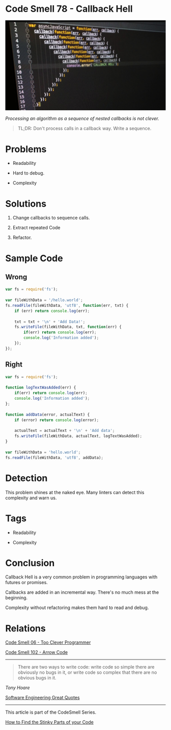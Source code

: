 # Code Smell 78 - Callback Hell

![Code Smell 78 - Callback Hell](Code%20Smell%2078%20-%20Callback%20Hell.jpg)

*Processing an algorithm as a sequence of nested callbacks is not clever.*

> TL;DR: Don't process calls in a callback way. Write a sequence.

# Problems

- Readability

- Hard to debug.

- Complexity

# Solutions

1. Change callbacks to sequence calls.

2. Extract repeated Code

3. Refactor.

# Sample Code

## Wrong

[Gist Url]: # (https://gist.github.com/mcsee/110f803da03a27f4024ebbce97154307)
```javascript
var fs = require('fs');

var fileWithData = '/hello.world';  
fs.readFile(fileWithData, 'utf8', function(err, txt) {  
    if (err) return console.log(err);

    txt = txt + '\n' + 'Add Data!';
    fs.writeFile(fileWithData, txt, function(err) {
        if(err) return console.log(err);
        console.log('Information added');
    });
});
```

## Right

[Gist Url]: # (https://gist.github.com/mcsee/90622aea76933ddedea1fd344dbe4751)
```javascript
var fs = require('fs');

function logTextWasAdded(err) {  
    if(err) return console.log(err);
    console.log('Information added');
};

function addData(error, actualText) {  
    if (error) return console.log(error);

    actualText = actualText + '\n' + 'Add data';
    fs.writeFile(fileWithData, actualText, logTextWasAdded);
}

var fileWithData = 'hello.world';  
fs.readFile(fileWithData, 'utf8', addData);  
```

# Detection

This problem shines at the naked eye. Many linters can detect this complexity and warn us.

# Tags

- Readability

- Complexity

# Conclusion

Callback Hell is a very common problem in programming languages with futures or promises.

Callbacks are added in an incremental way. There's no much mess at the beginning.

Complexity without refactoring makes them hard to read and debug.

# Relations

[Code Smell 06 - Too Clever Programmer](https://github.com/mcsee/Software-Design-Articles/tree/main/Articles/Code%20Smells/Code%20Smell%2006%20-%20Too%20Clever%20Programmer/readme.md)

[Code Smell 102 - Arrow Code](https://github.com/mcsee/Software-Design-Articles/tree/main/Articles/Code%20Smells/Code%20Smell%20102%20-%20Arrow%20Code/readme.md)
 
* * *

> There are two ways to write code: write code so simple there are obviously no bugs in it, or write code so complex that there are no obvious bugs in it.

_Tony Hoare_
 
[Software Engineering Great Quotes](https://github.com/mcsee/Software-Design-Articles/tree/main/Articles/Quotes/Software%20Engineering%20Great%20Quotes/readme.md)

* * *

This article is part of the CodeSmell Series.

[How to Find the Stinky Parts of your Code](https://github.com/mcsee/Software-Design-Articles/tree/main/Articles/Code%20Smells/How%20to%20Find%20the%20Stinky%20parts%20of%20your%20Code/readme.md)